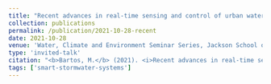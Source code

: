 ```yaml
---
title: "Recent advances in real-time sensing and control of urban water systems"
collection: publications
permalink: /publication/2021-10-28-recent
date: 2021-10-28
venue: 'Water, Climate and Environment Seminar Series, Jackson School of Geosciences'
type: 'invited-talk'
citation: "<b>Bartos, M.</b> (2021). <i>Recent advances in real-time sensing and control of urban water systems</i>. Water, Climate and Environment Seminar Series, Jackson School of Geosciences."
tags: ['smart-stormwater-systems']
---
```

